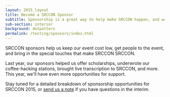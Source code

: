 ```yaml
---
layout: 2015_layout
title: Become a SRCCON Sponsor
subtitle: Sponsorship is a great way to help make SRCCON happen, and we'd love your help this year.
sub-section: interior
background: dotpattern
permalink: /testing/sponsors/index.html
---
```

SRCCON sponsors help us keep our event cost low, get people to the event, and bring in the special touches that make SRCCON SRCCON.

Last year, our sponsors helped us offer scholarships, underwrote our coffee-hacking stations, brought live transcription to SRCCON, and more. This year, we'll have even more opportunities for support.

Stay tuned for a detailed breakdown of sponsorship opportunities for SRCCON 2015, or [send us a note](mailto:dan@mozillafoundation.org) if you have questions in the interim.
